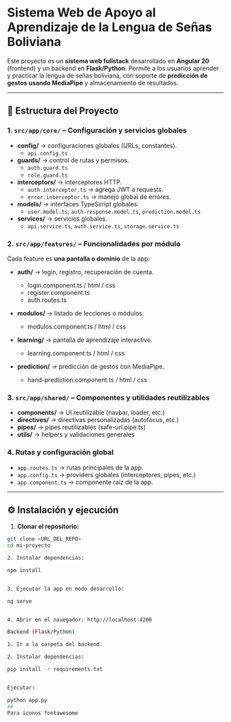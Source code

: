 # Sistema Web de Apoyo al Aprendizaje de la Lengua de Señas Boliviana

Este proyecto es un **sistema web fullstack** desarrollado en **Angular 20** (frontend) y un backend en **Flask/Python**. Permite a los usuarios aprender y practicar la lengua de señas boliviana, con soporte de **predicción de gestos usando MediaPipe** y almacenamiento de resultados.  

---

## 📂 Estructura del Proyecto

### 1. `src/app/core/` – Configuración y servicios globales
- **config/** → configuraciones globales (URLs, constantes).
  - `api.config.ts`  
- **guards/** → control de rutas y permisos.
  - `auth.guard.ts`  
  - `role.guard.ts`  
- **interceptors/** → interceptores HTTP.
  - `auth.interceptor.ts` → agrega JWT a requests.
  - `error.interceptor.ts` → manejo global de errores.  
- **models/** → interfaces TypeScript globales.
  - `user.model.ts`, `auth-response.model.ts`, `prediction.model.ts`  
- **services/** → servicios globales.
  - `api.service.ts`, `auth.service.ts`, `storage.service.ts`  

### 2. `src/app/features/` – Funcionalidades por módulo
Cada feature es **una pantalla o dominio** de la app:

- **auth/** → login, registro, recuperación de cuenta.
  - login.component.ts / html / css  
  - register.component.ts  
  - auth.routes.ts  

- **modulos/** → listado de lecciones o módulos.
  - modulos.component.ts / html / css  

- **learning/** → pantalla de aprendizaje interactivo.
  - learning.component.ts / html / css  

- **prediction/** → predicción de gestos con MediaPipe.
  - hand-prediction.component.ts / html / css  

### 3. `src/app/shared/` – Componentes y utilidades reutilizables
- **components/** → UI reutilizable (navbar, loader, etc.)
- **directives/** → directivas personalizadas (autofocus, etc.)
- **pipes/** → pipes reutilizables (safe-url.pipe.ts)
- **utils/** → helpers y validaciones generales  

### 4. Rutas y configuración global
- `app.routes.ts` → rutas principales de la app.
- `app.config.ts` → providers globales (interceptores, pipes, etc.)
- `app.component.ts` → componente raíz de la app.  

---

## ⚙️ Instalación y ejecución

1. **Clonar el repositorio:**
```bash
git clone <URL_DEL_REPO>
cd mi-proyecto

2. Instalar dependencias:

npm install


3. Ejecutar la app en modo desarrollo:

ng serve


4. Abrir en el navegador: http://localhost:4200

Backend (Flask/Python)

1. Ir a la carpeta del backend.

2. Instalar dependencias:

pip install -r requirements.txt


Ejecutar:

python app.py
##
Para iconos fontawesome